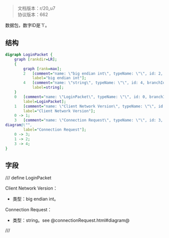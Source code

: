 # <!-- md:samp LoginPacket -->

> 文档版本：r/20_u7<br/>协议版本：662

<!-- md:samp LoginPacket -->数据包，数字ID是`1`。

## 结构

```dot
digraph LoginPacket {
	graph [rankdir=LR];
	{
		graph [rank=max];
		2	[comment="name: \"big endian int\", typeName: \"\", id: 2, branchId: 0, recurseId: -1, attributes: 512, notes: \"\"",
			label="big endian int"];
		4	[comment="name: \"string\", typeName: \"\", id: 4, branchId: 0, recurseId: -1, attributes: 512, notes: \"\"",
			label=string];
	}
	0	[comment="name: \"LoginPacket\", typeName: \"\", id: 0, branchId: 1, recurseId: -1, attributes: 0, notes: \"\"",
		label=LoginPacket];
	1	[comment="name: \"Client Network Version\", typeName: \"\", id: 1, branchId: 0, recurseId: -1, attributes: 0, notes: \"\"",
		label="Client Network Version"];
	0 -> 1;
	3	[comment="name: \"Connection Request\", typeName: \"\", id: 3, branchId: 0, recurseId: -1, attributes: 0, notes: \"see @connectionRequest.html#\
diagram@\"",
		label="Connection Request"];
	0 -> 3;
	1 -> 2;
	3 -> 4;
}

```

## 字段

/// define
LoginPacket

Client Network Version：<!-- md:samp big endian int -->

- 类型：big endian int。

Connection Request：<!-- md:samp string -->

- 类型：string。see @connectionRequest.html#diagram@


///
